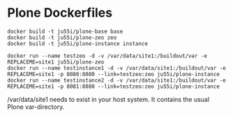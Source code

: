 Plone Dockerfiles
=================

```
docker build -t ju55i/plone-base base
docker build -t ju55i/plone-zeo zeo
docker build -t ju55i/plone-instance instance

docker run --name testzeo -d -v /var/data/site1:/buildout/var -e REPLACEME=site1 ju55i/plone-zeo
docker run --name testinstance1 -d -v /var/data/site1:/buildout/var -e REPLACEME=site1 -p 8080:8080 --link=testzeo:zeo ju55i/plone-instance
docker run --name testinstance2 -d -v /var/data/site1:/buildout/var -e REPLACEME=site1 -p 8081:8080 --link=testzeo:zeo ju55i/plone-instance
```

/var/data/site1 needs to exist in your host system. It contains the usual Plone var-directory.

